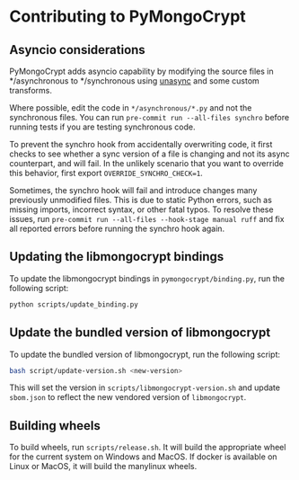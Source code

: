 # Contributing to PyMongoCrypt

## Asyncio considerations
PyMongoCrypt adds asyncio capability by modifying the source files in */asynchronous to */synchronous using [unasync](https://github.com/python-trio/unasync/) and some custom transforms.

Where possible, edit the code in `*/asynchronous/*.py` and not the synchronous files. You can run `pre-commit run --all-files synchro` before running tests if you are testing synchronous code.

To prevent the synchro hook from accidentally overwriting code, it first checks to see whether a sync version of a file is changing and not its async counterpart, and will fail. In the unlikely scenario that you want to override this behavior, first export `OVERRIDE_SYNCHRO_CHECK=1`.

Sometimes, the synchro hook will fail and introduce changes many previously unmodified files. This is due to static Python errors, such as missing imports, incorrect syntax, or other fatal typos. To resolve these issues, run `pre-commit run --all-files --hook-stage manual ruff` and fix all reported errors before running the synchro hook again.

## Updating the libmongocrypt bindings

To update the libmongocrypt bindings in `pymongocrypt/binding.py`, run the following script:

```bash
python scripts/update_binding.py
```

## Update the bundled version of libmongocrypt

To update the bundled version of libmongocrypt, run the following script:

```bash
bash script/update-version.sh <new-version>
```

This will set the version in `scripts/libmongocrypt-version.sh` and update `sbom.json` to reflect
the new vendored version of `libmongocrypt`.

## Building wheels

To build wheels, run `scripts/release.sh`.  It will build the appropriate wheel for the current system
on Windows and MacOS.  If docker is available on Linux or MacOS, it will build the manylinux wheels.
